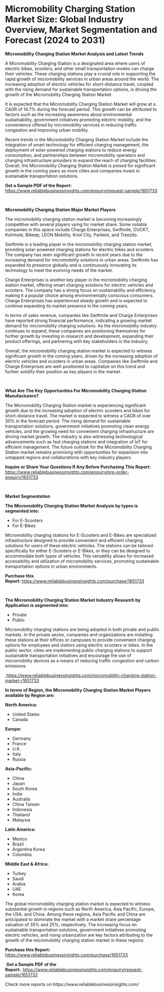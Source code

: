 <p><h1>Micromobility Charging Station Market Size: Global Industry Overview, Market Segmentation and Forecast (2024 to 2031)</h1></p><p><strong>Micromobility Charging Station Market Analysis and Latest Trends</strong></p>
<p><p>A Micromobility Charging Station is a designated area where users of electric bikes, scooters, and other small transportation modes can charge their vehicles. These charging stations play a crucial role in supporting the rapid growth of micromobility services in urban areas around the world. The increasing adoption of electric vehicles for short-distance travel, coupled with the rising demand for sustainable transportation options, is driving the growth of the Micromobility Charging Station Market.</p><p>It is expected that the Micromobility Charging Station Market will grow at a CAGR of 14.7% during the forecast period. This growth can be attributed to factors such as the increasing awareness about environmental sustainability, government initiatives promoting electric mobility, and the convenience offered by micromobility services in reducing traffic congestion and improving urban mobility.</p><p>Recent trends in the Micromobility Charging Station Market include the integration of smart technology for efficient charging management, the deployment of solar-powered charging stations to reduce energy consumption, and partnerships between micromobility operators and charging infrastructure providers to expand the reach of charging facilities. Overall, the Micromobility Charging Station Market is poised for significant growth in the coming years as more cities and companies invest in sustainable transportation solutions.</p></p>
<p><strong>Get a Sample PDF of the Report:&nbsp;</strong> <a href="https://www.reliablebusinessinsights.com/enquiry/request-sample/1651733">https://www.reliablebusinessinsights.com/enquiry/request-sample/1651733</a></p>
<p>&nbsp;</p>
<p><strong>Micromobility Charging Station Major Market Players</strong></p>
<p><p>The micromobility charging station market is becoming increasingly competitive with several players vying for market share. Some notable companies in this space include Charge Enterprises, Swiftmile, DUCKT, Kuhmute, Bikeep, LEON Mobility, Knot City, Parkent, and Tranzito.</p><p>Swiftmile is a leading player in the micromobility charging station market, providing solar-powered charging stations for electric bikes and scooters. The company has seen significant growth in recent years due to the increasing demand for micromobility solutions in urban areas. Swiftmile has expanded its presence globally and is continuously innovating its technology to meet the evolving needs of the market.</p><p>Charge Enterprises is another key player in the micromobility charging station market, offering smart charging solutions for electric vehicles and scooters. The company has a strong focus on sustainability and efficiency, making it a popular choice among environmentally conscious consumers. Charge Enterprises has experienced steady growth and is expected to continue expanding its market presence in the coming years.</p><p>In terms of sales revenue, companies like Swiftmile and Charge Enterprises have reported strong financial performance, indicating a growing market demand for micromobility charging solutions. As the micromobility industry continues to expand, these companies are positioning themselves for further growth by investing in research and development, expanding their product offerings, and partnering with key stakeholders in the industry.</p><p>Overall, the micromobility charging station market is expected to witness significant growth in the coming years, driven by the increasing adoption of electric vehicles and scooters in urban areas. Companies like Swiftmile and Charge Enterprises are well-positioned to capitalize on this trend and further solidify their position as key players in the market.</p></p>
<p>&nbsp;</p>
<p><strong>What Are The Key Opportunities For Micromobility Charging Station Manufacturers?</strong></p>
<p><p>The Micromobility Charging Station market is experiencing significant growth due to the increasing adoption of electric scooters and bikes for short-distance travel. The market is expected to witness a CAGR of over 30% in the forecast period. The rising demand for sustainable transportation solutions, government initiatives promoting clean energy vehicles, and the growing need for convenient charging infrastructure are driving market growth. The industry is also witnessing technological advancements such as fast charging stations and integration of IoT for efficient management. The future outlook for the Micromobility Charging Station market remains promising with opportunities for expansion into untapped regions and collaborations with key industry players.</p></p>
<p><strong>Inquire or Share Your Questions If Any Before Purchasing This Report:</strong> <a href="https://www.reliablebusinessinsights.com/enquiry/pre-order-enquiry/1651733">https://www.reliablebusinessinsights.com/enquiry/pre-order-enquiry/1651733</a></p>
<p>&nbsp;</p>
<p><strong>Market Segmentation</strong></p>
<p><strong>The Micromobility Charging Station Market Analysis by types is segmented into:</strong></p>
<p><ul><li>For E-Scooters</li><li>For E-Bikes</li></ul></p>
<p><p>Micromobility charging stations for E-Scooters and E-Bikes are specialized infrastructure designed to provide convenient and efficient charging solutions for users of these electric vehicles. The stations can be tailored specifically for either E-Scooters or E-Bikes, or they can be designed to accommodate both types of vehicles. This versatility allows for increased accessibility and utilization of micromobility services, promoting sustainable transportation options in urban environments.</p></p>
<p><strong>Purchase this Report:&nbsp;</strong><a href="https://www.reliablebusinessinsights.com/purchase/1651733">https://www.reliablebusinessinsights.com/purchase/1651733</a></p>
<p>&nbsp;</p>
<p><strong>The Micromobility Charging Station Market Industry Research by Application is segmented into:</strong></p>
<p><ul><li>Private</li><li>Public</li></ul></p>
<p><p>Micromobility charging stations are being adopted in both private and public markets. In the private sector, companies and organizations are installing these stations at their offices or campuses to provide convenient charging options for employees and visitors using electric scooters or bikes. In the public sector, cities are implementing public charging stations to support sustainable transportation initiatives and encourage the use of micromobility devices as a means of reducing traffic congestion and carbon emissions.</p></p>
<p><a href="https://www.reliablebusinessinsights.com/micromobility-charging-station-market-r1651733">&nbsp;https://www.reliablebusinessinsights.com/micromobility-charging-station-market-r1651733</a></p>
<p><strong>In terms of Region, the Micromobility Charging Station Market Players available by Region are:</strong></p>
<p>
    <p> <strong> North America: </strong>
        <ul>
            <li>United States</li>
            <li>Canada</li>
        </ul>
        </p> 
    <p> <strong> Europe: </strong>
        <ul>
            <li>Germany</li>
            <li>France</li>
            <li>U.K.</li>
            <li>Italy</li>
            <li>Russia</li>
        </ul>
        </p> 
    <p> <strong> Asia-Pacific: </strong>
        <ul>
            <li>China</li>
            <li>Japan</li>
            <li>South Korea</li>
            <li>India</li>
            <li>Australia</li>
            <li>China Taiwan</li>
            <li>Indonesia</li>
            <li>Thailand</li>
            <li>Malaysia</li>
        </ul>
        </p> 
    <p> <strong> Latin America: </strong>
        <ul>
            <li>Mexico</li>
            <li>Brazil</li>
            <li>Argentina Korea</li>
            <li>Colombia</li>
        </ul>
        </p> 
    <p> <strong> Middle East & Africa: </strong>
        <ul>
            <li>Turkey</li>
            <li>Saudi</li>
            <li>Arabia</li>
            <li>UAE</li>
            <li>Korea</li>
        </ul>
    </p>
    </p>
<p><p>The global micromobility charging station market is expected to witness substantial growth in regions such as North America, Asia Pacific, Europe, the USA, and China. Among these regions, Asia Pacific and China are anticipated to dominate the market with a market share percentage valuation of 35% and 25%, respectively. The increasing focus on sustainable transportation solutions, government initiatives promoting electric vehicles, and rising urbanization are key factors attributing to the growth of the micromobility charging station market in these regions.</p></p>
<p><strong>Purchase this Report: </strong><a href="https://www.reliablebusinessinsights.com/purchase/1651733">https://www.reliablebusinessinsights.com/purchase/1651733</a></p>
<p>&nbsp;<strong>Get a Sample PDF of the Report:&nbsp;&nbsp;</strong><a href="https://www.reliablebusinessinsights.com/enquiry/request-sample/1651733">https://www.reliablebusinessinsights.com/enquiry/request-sample/1651733</a></p>
<p><strong></strong></p>
<p>Check more reports on https://www.reliablebusinessinsights.com/</p>